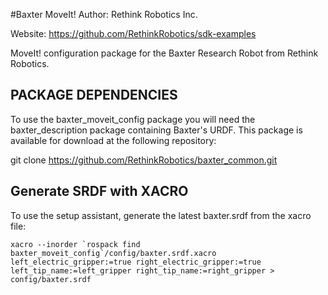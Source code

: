 #Baxter MoveIt!
Author: Rethink Robotics Inc.

Website: https://github.com/RethinkRobotics/sdk-examples

MoveIt! configuration package for the Baxter Research Robot from Rethink Robotics.

## PACKAGE DEPENDENCIES
To use the baxter_moveit_config package you will need the baxter_description package containing Baxter's URDF. This package is available for download at the following repository:

   git clone https://github.com/RethinkRobotics/baxter_common.git

## Generate SRDF with XACRO

To use the setup assistant, generate the latest baxter.srdf from the xacro file:

    xacro --inorder `rospack find baxter_moveit_config`/config/baxter.srdf.xacro left_electric_gripper:=true right_electric_gripper:=true left_tip_name:=left_gripper right_tip_name:=right_gripper > config/baxter.srdf

